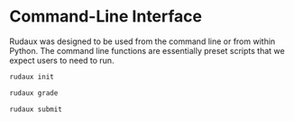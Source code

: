 # Command-Line Interface

Rudaux was designed to be used from the command line or from within Python. The command line functions are essentially preset scripts that we expect users to need to run.

```sh
rudaux init
```

```sh
rudaux grade
```

```sh
rudaux submit
```
